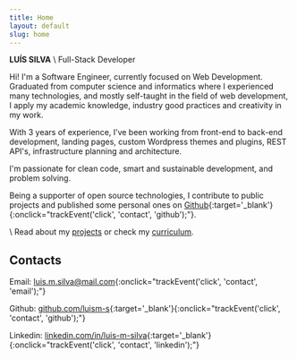 ```yaml
---
title: Home
layout: default
slug: home
---
```


**LUÍS SILVA** \\
Full-Stack Developer

Hi! I'm a Software Engineer, currently focused on Web Development. Graduated from computer science and informatics where I experienced many technologies, and mostly self-taught in the field of web development, I apply my academic knowledge, industry good practices and creativity in my work.

With 3 years of experience, I’ve been working from front-end to back-end development, landing pages, custom Wordpress themes and plugins, REST API's, infrastructure planning and architecture.

I'm passionate for clean code, smart and sustainable development, and problem solving.

Being a supporter of open source technologies, I contribute to public projects and published some personal ones on [Github](https://github.com/luism-s){:target='_blank'}{:onclick="trackEvent('click', 'contact', 'github');"}.

\\
Read about my [projects](/projects) or check my [curriculum](/curriculum).

## Contacts

Email: [luis.m.silva@mail.com](mailto:luis.m.silva@mail.com){:onclick="trackEvent('click', 'contact', 'email');"}

Github: [github.com/luism-s](https://github.com/luism-s){:target='_blank'}{:onclick="trackEvent('click', 'contact', 'github');"}

Linkedin: [linkedin.com/in/luis-m-silva](https://www.linkedin.com/in/luis-m-silva){:target='_blank'}{:onclick="trackEvent('click', 'contact', 'linkedin');"}
